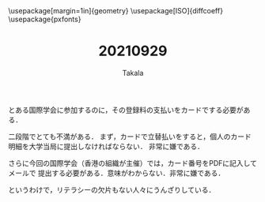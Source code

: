 ﻿---
title: 20210929
yesterday: 20210928
tomorrow: 20210930
days: 642
author: Takala
header-includes:
  - \usepackage[margin=1in]{geometry}
  - \usepackage[ISO]{diffcoeff}
  - \usepackage{pxfonts}
---



とある国際学会に参加するのに，その登録料の支払いをカードでする必要がある．


二段階でとても不満がある．
まず，カードで立替払いをすると，個人のカード明細を大学当局に提出しなければならない．
非常に嫌である．


さらに今回の国際学会（香港の組織が主催）では，カード番号をPDFに記入してメールで
提出する必要がある．意味がわからない．非常に嫌である．



というわけで，リテラシーの欠片もない人々にうんざりしている．


